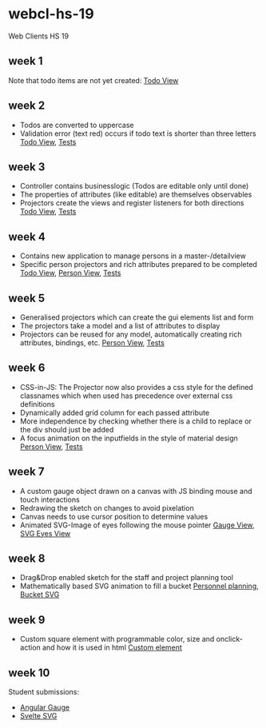 # webcl-hs-19
Web Clients HS 19

## week 1
Note that todo items are not yet created:
[Todo View](https://webengineering-fhnw.github.io/webcl-hs-19/week1/todo/View.html)

## week 2
- Todos are converted to uppercase
- Validation error (text red) occurs if todo text is shorter than three letters
[Todo View](https://webengineering-fhnw.github.io/webcl-hs-19/week2/todo/View.html), 
[Tests](https://webengineering-fhnw.github.io/webcl-hs-19/week2/allTestsAsync.html)

## week 3
- Controller contains businesslogic (Todos are editable only until done)
- The properties of attributes (like editable) are themselves observables
- Projectors create the views and register listeners for both directions
[Todo View](https://webengineering-fhnw.github.io/webcl-hs-19/week3/todo/View.html), 
[Tests](https://webengineering-fhnw.github.io/webcl-hs-19/week3/allTestsAsync.html)

## week 4
- Contains new application to manage persons in a master-/detailview
- Specific person projectors and rich attributes prepared to be completed
[Todo View](https://webengineering-fhnw.github.io/webcl-hs-19/week4/todo/View.html), 
[Person View](https://webengineering-fhnw.github.io/webcl-hs-19/week4/person/View.html), 
[Tests](https://webengineering-fhnw.github.io/webcl-hs-19/week4/allTestsAsync.html)

## week 5
- Generalised projectors which can create the gui elements list and form
- The projectors take a model and a list of attributes to display
- Projectors can be reused for any model, automatically creating rich attributes, bindings, etc.
[Person View](https://webengineering-fhnw.github.io/webcl-hs-19/week5/person/View.html), 
[Tests](https://webengineering-fhnw.github.io/webcl-hs-19/week5/allTestsAsync.html)

## week 6
- CSS-in-JS: The Projector now also provides a css style for the defined classnames which when used has precedence over external css definitions
- Dynamically added grid column for each passed attribute
- More independence by checking whether there is a child to replace or the div should just be added
- A focus animation on the inputfields in the style of material design
[Person View](https://webengineering-fhnw.github.io/webcl-hs-19/week6/person/View.html), 
[Tests](https://webengineering-fhnw.github.io/webcl-hs-19/week6/allTestsAsync.html)

## week 7
- A custom gauge object drawn on a canvas with JS binding mouse and touch interactions
- Redrawing the sketch on changes to avoid pixelation
- Canvas needs to use cursor position to determine values
- Animated SVG-Image of eyes following the mouse pointer
[Gauge View](https://webengineering-fhnw.github.io/webcl-hs-19/week7/canvas-gauge-sketch/View.html),
[SVG Eyes View](https://webengineering-fhnw.github.io/webcl-hs-19/week7/svg-eyes-sketch/Eyes.html)

## week 8
- Drag&Drop enabled sketch for the staff and project planning tool 
- Mathematically based SVG animation to fill a bucket
[Personnel planning](https://webengineering-fhnw.github.io/webcl-hs-19/week8/pep-sketch/PEP.html),
[Bucket SVG](https://webengineering-fhnw.github.io/webcl-hs-19/week8/svg-bucket-sketch/BucketWAF.html)

## week 9
- Custom square element with programmable color, size and onclick-action and how it is used in html
[Custom element](https://webengineering-fhnw.github.io/webcl-hs-19/week9/custom-elements/CustomElement.html)

## week 10
Student submissions:
- [Angular Gauge](https://github.com/Chiirali/angular-gauge)
- [Svelte SVG](https://github.com/gobeli/webcl-svg)

